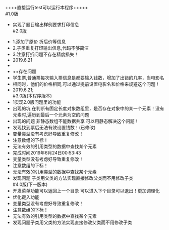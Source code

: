 ++++直接运行test可以运行本程序+++++<br>
#1.0版
 + 实现了题目输出样例要求打印信息<br>
 #2.0版
 * 1.添加了原价 折后价等信息
 * 2.子类重复打印输出信息,代码不够简洁
 * 3.注意打折问题不存在精度损失！
 * 2019.6.21
 *
 * ++存在问题
 * 学生票,普通票每次输入票信息是都要输入钱数，增加了出错的几率，当电影名
 * 相同时，他们的价格相同,可以通过提前设置电影名和价格来规避这个问题！
 * 2019.6.21;<br>
 #3.0版(本程序版本)
 * 1实现2.0版问题里的功能
 *  出现的坑 在判断有固定长度对象数组里，是否存在对象中的某一个元素！没有元素时,遍历到最后一个元素为空的问题
 * 出现的问题 非静态数组不能数据共享 可以用静态解决这个问题！
 * 发现找到票后无法有效设置钱数！(已修改)
 * 变量类型没有考虑好导致重复修改！
 * 注意数组的下标！
 * 无法有效的引用类型的数据中查找某个元素
 *   完成时间2019年6月24日00:53:43
 * 变量类型没有考虑好导致重复修改！
 * 注意数组的下标！
 * 无法有效的引用类型的数据中查找某个元素
 * 发现问题 子类用父类的方法实现直接修改父类而不用修改子类<br>
 #4.0版(下一版本)
 * 开发菜单功能可以返回上一个目录 可以进入下个目录可以退出！更加调理化
 * 优化键入功能
 *  变量类型没有考虑好导致重复修改！
 *  注意数组的下标！
 *  无法有效的引用类型的数据中查找某个元素
 *  发现问题子类用父类的方法实现直接修改父类而不用修改子类